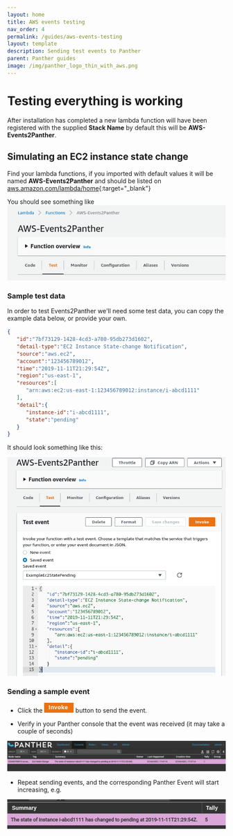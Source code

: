 ```yaml
---
layout: home
title: AWS events testing
nav_order: 4
permalink: /guides/aws-events-testing
layout: template
description: Sending test events to Panther
parent: Panther guides
image: /img/panther_logo_thin_with_aws.png
---
```


# Testing everything is working

After installation has completed a new lambda function will have been registered with the supplied __Stack Name__ by default this will be **AWS-Events2Panther**. 

## Simulating an EC2 instance state change

Find your lambda functions, if you imported with default values it will be named **AWS-Events2Panther** and should be listed on [aws.amazon.com/lambda/home](https://console.aws.amazon.com/lambda/home){:target="_blank"}

You should see something like ![Default lambda function](./aws-lambda-panther.png)

### Sample test data

In order to test Events2Panther we'll need some test data, you can copy the example data below, or provide your own.

```json
{
   "id":"7bf73129-1428-4cd3-a780-95db273d1602",
   "detail-type":"EC2 Instance State-change Notification",
   "source":"aws.ec2",
   "account":"123456789012",
   "time":"2019-11-11T21:29:54Z",
   "region":"us-east-1",
   "resources":[
      "arn:aws:ec2:us-east-1:123456789012:instance/i-abcd1111"
   ],
   "detail":{
      "instance-id":"i-abcd1111",
      "state":"pending"
   }
}
```

It should look something like this:

![example EC2 state change](./example-ec2-state-change.png)

### Sending a sample event

* Click the ![Invoke button](./invoke.png) button to send the event.

* Verify in your Panther console that the event was received (it may take a couple of seconds)

![EC2 event arrived in Panther](./example-ec2-in-panther.png)

* Repeat sending events, and the corresponding Panther Event will start increasing, e.g.

![EC2 event de-duplicated](./example-ec2-in-panther-incremented.png)

